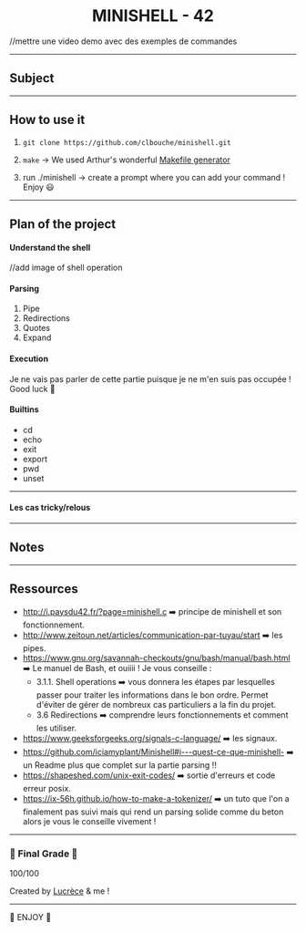 
<h1 align=center>
	<b> MINISHELL - 42</b>
</h1>


//mettre une video demo avec des exemples de commandes

---
## Subject 

---
## How to use it

1. ```git clone https://github.com/clbouche/minishell.git```

2. ```make```  -> We used Arthur's wonderful [Makefile generator](https://github.com/arthur-trt/genMake)

3. run ./minishell -> create a prompt where you can add your command ! Enjoy 😃 

---
## Plan of the project

#### Understand the shell

//add image of shell operation


#### Parsing

1. Pipe 
2. Redirections
3. Quotes
4. Expand


#### Execution 
Je ne vais pas parler de cette partie puisque je ne m'en suis pas occupée ! Good luck 🤡 

#### Builtins
  - cd 
  - echo 
  - exit
  - export
  - pwd
  - unset
  
---
#### Les cas tricky/relous

---
## Notes

---
## Ressources

- http://i.paysdu42.fr/?page=minishell.c ➡️ principe de minishell et son fonctionnement. 
- http://www.zeitoun.net/articles/communication-par-tuyau/start ➡️ les pipes. 
- https://www.gnu.org/savannah-checkouts/gnu/bash/manual/bash.html ➡️ Le manuel de Bash, et ouiiii ! Je vous conseille : 
	- 3.1.1. Shell operations ➡️ vous donnera les étapes par lesquelles passer pour traiter les informations dans le bon ordre. 
	Permet d'éviter de gérer de nombreux cas particuliers a la fin du projet. 
	- 3.6 Redirections ➡️ comprendre leurs fonctionnements et comment les utiliser. 
- https://www.geeksforgeeks.org/signals-c-language/ ➡️ les signaux. 
- https://github.com/iciamyplant/Minishell#i---quest-ce-que-minishell- ➡️ un Readme plus que complet sur la partie parsing !! 
- https://shapeshed.com/unix-exit-codes/ ➡️ sortie d'erreurs et code erreur posix. 
- https://ix-56h.github.io/how-to-make-a-tokenizer/  ➡️ un tuto que l'on a finalement pas suivi mais qui rend un parsing solide comme du beton alors je vous le conseille vivement ! 

---
### 🎉 Final Grade 🎉 
100/100

Created by [Lucrèce](https://github.com/Tart3mpion) & me ! 

--- 
🍄 ENJOY 🍄
